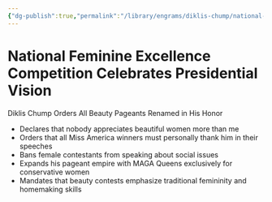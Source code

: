 ```yaml
---
{"dg-publish":true,"permalink":"/library/engrams/diklis-chump/national-feminine-excellence-competition-celebrates-presidential-vision/","tags":["DC/Women","DC/AS2"]}
---
```


# National Feminine Excellence Competition Celebrates Presidential Vision
Diklis Chump Orders All Beauty Pageants Renamed in His Honor
- Declares that nobody appreciates beautiful women more than me  
- Orders that all Miss America winners must personally thank him in their speeches  
- Bans female contestants from speaking about social issues  
- Expands his pageant empire with MAGA Queens exclusively for conservative women  
- Mandates that beauty contests emphasize traditional femininity and homemaking skills
